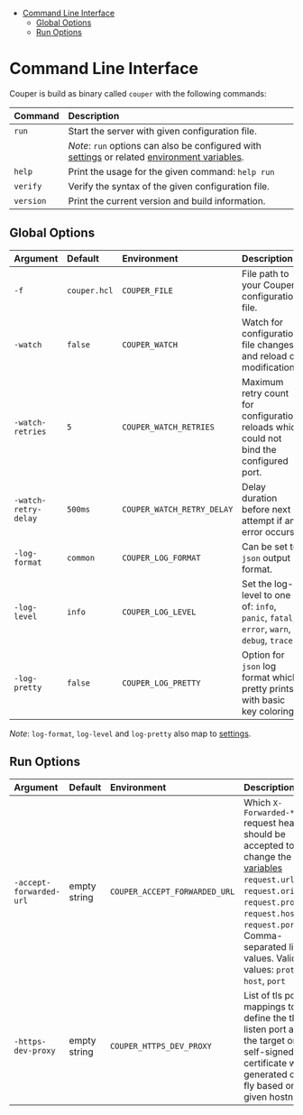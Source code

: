 - [Command Line Interface](#command-line-interface)
  - [Global Options](#global-options)
  - [Run Options](#run-options)

# Command Line Interface

Couper is build as binary called `couper` with the following commands:

| Command   | Description                                                                                                                                   |
| :-------- | :-------------------------------------------------------------------------------------------------------------------------------------------- |
| `run`     | Start the server with given configuration file.                                                                                               |
|           | _Note_: `run` options can also be configured with [settings](REFERENCE.md#settings-block) or related [environment variables](./../DOCKER.md). |
| `help`    | Print the usage for the given command: `help run`                                                                                             |
| `verify`  | Verify the syntax of the given configuration file.                                                                                            |
| `version` | Print the current version and build information.                                                                                              |

## Global Options

| Argument             | Default      | Environment                | Description                                                                               |
| :------------------- | :----------- | :------------------------- | :---------------------------------------------------------------------------------------- |
| `-f`                 | `couper.hcl` | `COUPER_FILE`              | File path to your Couper configuration file.                                              |
| `-watch`             | `false`      | `COUPER_WATCH`             | Watch for configuration file changes and reload on modifications.                         |
| `-watch-retries`     | `5`          | `COUPER_WATCH_RETRIES`     | Maximum retry count for configuration reloads which could not bind the configured port.   |
| `-watch-retry-delay` | `500ms`      | `COUPER_WATCH_RETRY_DELAY` | Delay duration before next attempt if an error occurs.                                    |
| `-log-format`        | `common`     | `COUPER_LOG_FORMAT`        | Can be set to `json` output format.                                                       |
| `-log-level`         | `info`       | `COUPER_LOG_LEVEL`         | Set the log-level to one of: `info`, `panic`, `fatal`, `error`, `warn`, `debug`, `trace`. |
| `-log-pretty`        | `false`      | `COUPER_LOG_PRETTY`        | Option for `json` log format which pretty prints with basic key coloring.                 |

_Note_: `log-format`, `log-level` and `log-pretty` also map to [settings](REFERENCE.md#settings-block).

## Run Options

| Argument                | Default      | Environment                   | Description  |
| :---------------------- | :----------- | :---------------------------- | :----------- |
| `-accept-forwarded-url` | empty string | `COUPER_ACCEPT_FORWARDED_URL` | Which `X-Forwarded-*` request headers should be accepted to change the [variables](./REFERENCE.md#variables) `request.url`, `request.origin`, `request.protocol`, `request.host`, `request.port`. Comma-separated list of values. Valid values: `proto`, `host`, `port` |
| `-https-dev-proxy`      | empty string | `COUPER_HTTPS_DEV_PROXY`      | List of tls port mappings to define the tls listen port and the target one. A self-signed certificate will be generated on the fly based on given hostname. |
